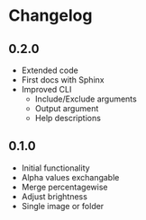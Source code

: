 # Changelog

## 0.2.0

- Extended code
- First docs with Sphinx
- Improved CLI 
    - Include/Exclude arguments
    - Output argument
    - Help descriptions


## 0.1.0

- Initial functionality
- Alpha values exchangable
- Merge percentagewise
- Adjust brightness
- Single image or folder